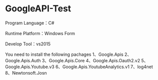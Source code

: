 # GoogleAPI-Test

Program Language：C#

Runtime Platform：Windows Form

Develop Tool：vs2015

You need to install the following pachages
1、Google.Apis
2、Google.Apis.Auth
3、Google.Apis.Core
4、Google.Apis.Oauth2.v2
5、Google.Apis.Youtube.v3
6、Google.Apis.YoutubeAnalytics.v1
7、log4net
8、Newtonsoft.Josn

